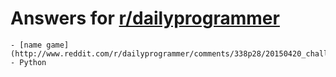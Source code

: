# Answers for [r/dailyprogrammer](http://eddit.com/r/dailyprogrammer/)

	- [name game](http://www.reddit.com/r/dailyprogrammer/comments/338p28/20150420_challenge_211_easy_the_name_game/) - Python